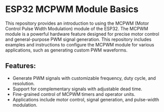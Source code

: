 # ESP32 MCPWM Module Basics

This repository provides an introduction to using the MCPWM (Motor Control Pulse Width Modulation) module of the ESP32. The MCPWM module is a powerful hardware feature designed for precise motor control and general-purpose PWM signal generation. This repository includes examples and instructions to configure the MCPWM module for various applications, such as generating custom PWM waveforms.


## Features:
- Generate PWM signals with customizable frequency, duty cycle, and resolution.
- Support for complementary signals with adjustable dead time.
- Fine-grained control of MCPWM timers and operator units.
- Applications include motor control, signal generation, and pulse-width modulation.
